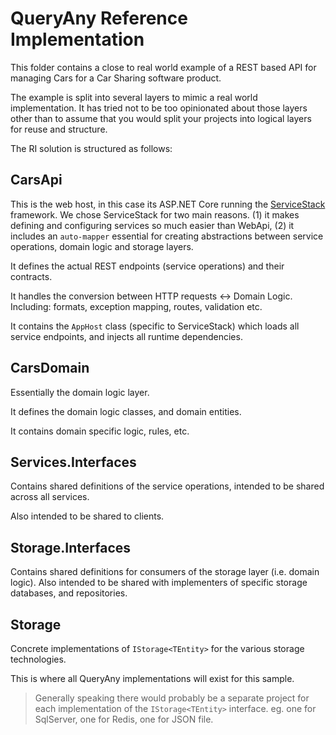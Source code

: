 # QueryAny Reference Implementation

This folder contains a close to real world example of a REST based API for managing Cars for a Car Sharing software product.

The example is split into several layers to mimic a real world implementation. 
It has tried not to be too opinionated about those layers other than to assume that you would split your projects into logical layers for reuse and structure.



The RI solution is structured as follows:

## CarsApi

This is the web host, in this case its ASP.NET Core running the [ServiceStack](http://www.servicestack.net) framework. We chose ServiceStack for two main reasons. (1) it makes defining and configuring services so much easier than WebApi, (2) it includes an `auto-mapper` essential for creating abstractions between service operations, domain logic and storage layers.

It defines the actual REST endpoints (service operations) and their contracts. 

It handles the conversion between HTTP requests <-> Domain Logic. Including: formats, exception mapping, routes, validation etc.

It contains the `AppHost` class (specific to ServiceStack) which loads all service endpoints, and injects all runtime dependencies.

## CarsDomain

Essentially the domain logic layer.

It defines the domain logic classes, and domain entities.

It contains domain specific logic, rules, etc.

## Services.Interfaces

Contains shared definitions of the service operations, intended to be shared across all services.

Also intended to be shared to clients.

## Storage.Interfaces

Contains shared definitions for consumers of the storage layer (i.e. domain logic).
Also intended to be shared with implementers of specific storage databases, and repositories.

## Storage

Concrete implementations of `IStorage<TEntity>` for the various storage technologies.

This is where all QueryAny implementations will exist for this sample.

> Generally speaking there would probably be a separate project for each implementation of the `IStorage<TEntity>` interface. eg. one for SqlServer, one for Redis, one for JSON file. 